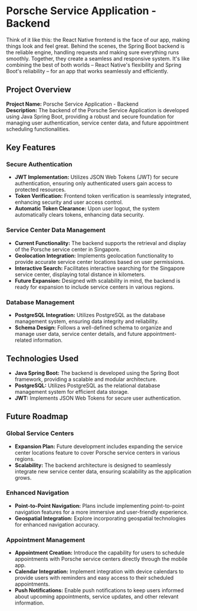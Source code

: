 # Porsche Service Application - Backend

Think of it like this: the React Native frontend is the face of our app, making things look and feel great. Behind the scenes, the Spring Boot backend is the reliable engine, handling requests and making sure everything runs smoothly. Together, they create a seamless and responsive system. It's like combining the best of both worlds – React Native's flexibility and Spring Boot's reliability – for an app that works seamlessly and efficiently.

## Project Overview

**Project Name:** Porsche Service Application - Backend  
**Description:** The backend of the Porsche Service Application is developed using Java Spring Boot, providing a robust and secure foundation for managing user authentication, service center data, and future appointment scheduling functionalities.

## Key Features

### Secure Authentication

- **JWT Implementation:** Utilizes JSON Web Tokens (JWT) for secure authentication, ensuring only authenticated users gain access to protected resources.
- **Token Verification:** Frontend token verification is seamlessly integrated, enhancing security and user access control.
- **Automatic Token Clearance:** Upon user logout, the system automatically clears tokens, enhancing data security.

### Service Center Data Management

- **Current Functionality:** The backend supports the retrieval and display of the Porsche service center in Singapore.
- **Geolocation Integration:** Implements geolocation functionality to provide accurate service center locations based on user permissions.
- **Interactive Search:** Facilitates interactive searching for the Singapore service center, displaying total distance in kilometers.
- **Future Expansion:** Designed with scalability in mind, the backend is ready for expansion to include service centers in various regions.

### Database Management

- **PostgreSQL Integration:** Utilizes PostgreSQL as the database management system, ensuring data integrity and reliability.
- **Schema Design:** Follows a well-defined schema to organize and manage user data, service center details, and future appointment-related information.

## Technologies Used

- **Java Spring Boot:** The backend is developed using the Spring Boot framework, providing a scalable and modular architecture.
- **PostgreSQL:** Utilizes PostgreSQL as the relational database management system for efficient data storage.
- **JWT:** Implements JSON Web Tokens for secure user authentication.

## Future Roadmap

### Global Service Centers

- **Expansion Plan:** Future development includes expanding the service center locations feature to cover Porsche service centers in various regions.
- **Scalability:** The backend architecture is designed to seamlessly integrate new service center data, ensuring scalability as the application grows.

### Enhanced Navigation

- **Point-to-Point Navigation:** Plans include implementing point-to-point navigation features for a more immersive and user-friendly experience.
- **Geospatial Integration:** Explore incorporating geospatial technologies for enhanced navigation accuracy.

### Appointment Management

- **Appointment Creation:** Introduce the capability for users to schedule appointments with Porsche service centers directly through the mobile app.
- **Calendar Integration:** Implement integration with device calendars to provide users with reminders and easy access to their scheduled appointments.
- **Push Notifications:** Enable push notifications to keep users informed about upcoming appointments, service updates, and other relevant information.
